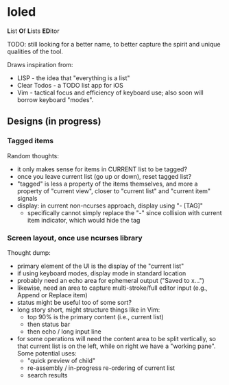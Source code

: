 # loled

**L**ist **O**f **L**ists **ED**itor

TODO: still looking for a better name, to better capture the spirit and unique
qualities of the tool.

Draws inspiration from:
* LISP - the idea that "everything is a list"
* Clear Todos - a TODO list app for iOS
* Vim - tactical focus and efficiency of keyboard use; also soon will borrow
  keyboard "modes".

## Designs (in progress)

### Tagged items

Random thoughts:
- it only makes sense for items in CURRENT list to be tagged?
- once you leave current list (go up or down), reset tagged list?
- "tagged" is less a property of the items themselves, and more a property of
  "current view", closer to "current list" and "current item" signals
- display: in current non-ncurses approach, display using "- [TAG]"
    - specifically cannot simply replace the "-" since collision with current
      item indicator, which would hide the tag

### Screen layout, once use ncurses library

Thought dump:
- primary element of the UI is the display of the "current list"
- if using keyboard modes, display mode in standard location
- probably need an echo area for ephemeral output ("Saved to x...")
- likewise, need an area to capture multi-stroke/full editor input (e.g.,
  Append or Replace item)
- status might be useful too of some sort?
- long story short, might structure things like in Vim:
    - top 90% is the primary content (i.e., current list)
    - then status bar
    - then echo / long input line
- for some operations will need the content area to be split vertically, so
  that current list is on the left, while on right we have a "working pane".
  Some potential uses:
    - "quick preview of child"
    - re-assembly / in-progress re-ordering of current list
    - search results
